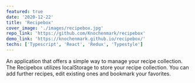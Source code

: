 ```yaml
---
featured: true
date: '2020-12-22'
title: 'Recipebox'
cover_image: './images/recipebox.jpg'
repo_link: 'https://github.com/Knochenmark/recipebox'
demo_link: 'https://knochenmark.github.io/recipebox/'
techs: ['Typescript', 'React', 'Redux', 'Typestyle']
---
```


An application that offers a simple way to manage your recipe collection. The Recipebox utilizes localStorage to store your recipe collection. You can add further recipes, edit existing ones and bookmark your favorites.
